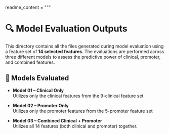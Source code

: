 
readme_content = """
# 🔍 Model Evaluation Outputs

This directory contains all the files generated during model evaluation using a feature set of **14 selected features**. The evaluations are performed across three different models to assess the predictive power of clinical, promoter, and combined features.

## 🧪 Models Evaluated

- **Model 01 – Clinical Only**  
  Utilizes only the clinical features from the 9-clinical feature set 

- **Model 02 – Promoter Only**  
  Utilizes only the promoter features from the 5-promoter feature set 

- **Model 03 – Combined Clinical + Promoter**  
  Utilizes all 14 features (both clinical and promoter) together.


